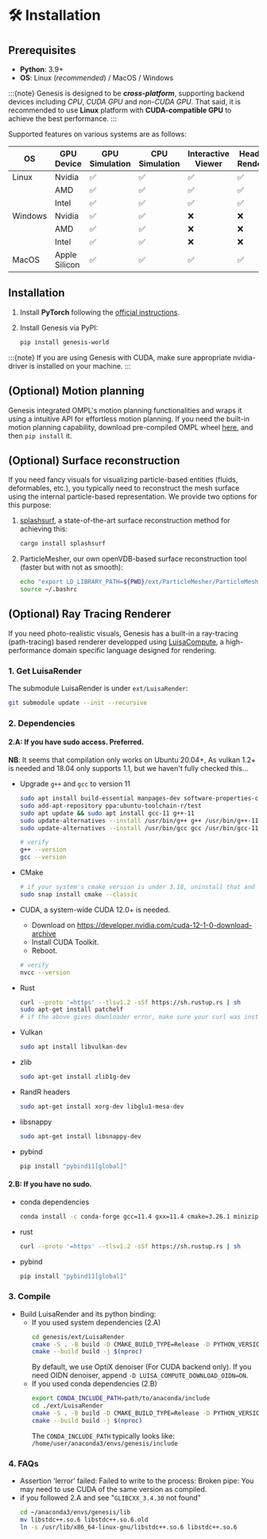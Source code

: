 # 🛠️ Installation
## Prerequisites
* **Python**: 3.9+
* **OS**: Linux (*recommended*) / MacOS / Windows

:::{note}
Genesis is designed to be ***cross-platform***, supporting backend devices including *CPU*, *CUDA GPU* and *non-CUDA GPU*. That said, it is recommended to use **Linux** platform with **CUDA-compatible GPU** to achieve the best performance.
:::

Supported features on various systems are as follows:
<div style="text-align: center;">

| OS  | GPU Device        | GPU Simulation | CPU Simulation | Interactive Viewer | Headless Rendering |
| ------- | ----------------- | -------------- | -------------- | ---------------- | ------------------ |
| Linux   | Nvidia            | ✅             | ✅             | ✅               | ✅                 |
|         | AMD               | ✅             | ✅             | ✅               | ✅                 |
|         | Intel             | ✅             | ✅             | ✅               | ✅                 |
| Windows | Nvidia            | ✅             | ✅             | ❌               | ❌                 |
|         | AMD               | ✅             | ✅             | ❌               | ❌                 |
|         | Intel             | ✅             | ✅             | ❌               | ❌                 |
| MacOS   | Apple Silicon     | ✅             | ✅             | ✅               | ✅                 |

</div>

## Installation
1. Install **PyTorch** following the [official instructions](https://pytorch.org/get-started/locally/).

2. Install Genesis via PyPI:
    ```bash
    pip install genesis-world
    ```

:::{note}
If you are using Genesis with CUDA, make sure appropriate nvidia-driver is installed on your machine.
:::


## (Optional) Motion planning
Genesis integrated OMPL's motion planning functionalities and wraps it using a intuitive API for effortless motion planning. If you need the built-in motion planning capability, download pre-compiled OMPL wheel [here](https://github.com/ompl/ompl/releases/tag/prerelease), and then `pip install` it.

## (Optional) Surface reconstruction
If you need fancy visuals for visualizing particle-based entities (fluids, deformables, etc.), you typically need to reconstruct the mesh surface using the internal particle-based representation. We provide two options for this purpose:

1. [splashsurf](https://github.com/InteractiveComputerGraphics/splashsurf), a state-of-the-art surface reconstruction method for achieving this:
    ```bash
    cargo install splashsurf
    ```
2. ParticleMesher, our own openVDB-based surface reconstruction tool (faster but with not as smooth):
    ```bash
    echo "export LD_LIBRARY_PATH=${PWD}/ext/ParticleMesher/ParticleMesherPy:$LD_LIBRARY_PATH" >> ~/.bashrc
    source ~/.bashrc
    ```


## (Optional) Ray Tracing Renderer

If you need photo-realistic visuals, Genesis has a built-in a ray-tracing (path-tracing) based renderer developped using [LuisaCompute](https://github.com/LuisaGroup/LuisaCompute), a high-performance domain specific language designed for rendering.

### 1. Get LuisaRender
The submodule LuisaRender is under `ext/LuisaRender`:
```bash
git submodule update --init --recursive
```
### 2. Dependencies 

#### 2.A: If you have sudo access. Preferred.
**NB**: It seems that compilation only works on Ubuntu 20.04+, As vulkan 1.2+ is needed and 18.04 only supports 1.1, but we haven't fully checked this...

- Upgrade `g++` and `gcc` to version 11
    ```bash
    sudo apt install build-essential manpages-dev software-properties-common
    sudo add-apt-repository ppa:ubuntu-toolchain-r/test
    sudo apt update && sudo apt install gcc-11 g++-11
    sudo update-alternatives --install /usr/bin/g++ g++ /usr/bin/g++-11 110
    sudo update-alternatives --install /usr/bin/gcc gcc /usr/bin/gcc-11 110

    # verify
    g++ --version
    gcc --version
    ```
- CMake
    ```bash
    # if your system's cmake version is under 3.18, uninstall that and reinstall via snap
    sudo snap install cmake --classic
    ```
- CUDA, a system-wide CUDA 12.0+ is needed.
    - Download on https://developer.nvidia.com/cuda-12-1-0-download-archive
    - Install CUDA Toolkit.
    - Reboot.
    
    ```bash
    # verify
    nvcc --version
    ```
- Rust
    ```bash
    curl --proto '=https' --tlsv1.2 -sSf https://sh.rustup.rs | sh
    sudo apt-get install patchelf
    # if the above gives downloader error, make sure your curl was installed via apt, not snap
    ```
- Vulkan
    ```bash
    sudo apt install libvulkan-dev
    ```
- zlib
    ```bash
    sudo apt-get install zlib1g-dev
    ```
- RandR headers
    ```bash
    sudo apt-get install xorg-dev libglu1-mesa-dev
    ```
- libsnappy
    ```bash
    sudo apt-get install libsnappy-dev
    ```
- pybind
    ```bash
    pip install "pybind11[global]"
    ```
#### 2.B: If you have no sudo.
- conda dependencies
    ```bash
    conda install -c conda-forge gcc=11.4 gxx=11.4 cmake=3.26.1 minizip zlib libuuid patchelf vulkan-tools vulkan-headers
    ```
- rust
    ```bash
    curl --proto '=https' --tlsv1.2 -sSf https://sh.rustup.rs | sh
    ```
- pybind
    ```bash
    pip install "pybind11[global]"
    ```

### 3. Compile
- Build LuisaRender and its python binding:
    - If you used system dependencies (2.A)
        ```bash
        cd genesis/ext/LuisaRender
        cmake -S . -B build -D CMAKE_BUILD_TYPE=Release -D PYTHON_VERSIONS=3.9 -D LUISA_COMPUTE_DOWNLOAD_NVCOMP=ON -D LUISA_COMPUTE_ENABLE_GUI=OFF 
        cmake --build build -j $(nproc)
        ```
        By default, we use OptiX denoiser (For CUDA backend only). If you need OIDN denoiser, append `-D LUISA_COMPUTE_DOWNLOAD_OIDN=ON`.
    - If you used conda dependencies (2.B)
        ```bash
        export CONDA_INCLUDE_PATH=path/to/anaconda/include
        cd ./ext/LuisaRender
        cmake -S . -B build -D CMAKE_BUILD_TYPE=Release -D PYTHON_VERSIONS=3.9 -D LUISA_COMPUTE_DOWNLOAD_NVCOMP=ON -D LUISA_COMPUTE_ENABLE_GUI=OFF -D ZLIB_INCLUDE_DIR=$CONDA_INCLUDE_PATH
        cmake --build build -j $(nproc)
        ```
        The `CONDA_INCLUDE_PATH` typically looks like: `/home/user/anaconda3/envs/genesis/include`
        
### 4. FAQs
- Assertion 'lerror’ failed: Failed to write to the process: Broken pipe:
  You may need to use CUDA of the same version as compiled.
- if you followed 2.A and see "`GLIBCXX_3.4.30` not found"
    ```bash
    cd ~/anaconda3/envs/genesis/lib
    mv libstdc++.so.6 libstdc++.so.6.old
    ln -s /usr/lib/x86_64-linux-gnu/libstdc++.so.6 libstdc++.so.6
    ```
